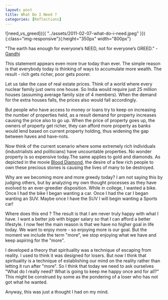 ```yaml
---
layout: post  
title: What Do I Need ?  
categories: [Reflections]  
---
```


![need_vs_greed]({{ "../assets/2011-02-07-what-do-i-need.jpeg" }}){:class="img-responsive"}{:height="350px" width="800px"}  

"The earth has enough for everyone’s NEED, not for everyone’s GREED." - [Gandhi](http://en.wikipedia.org/wiki/Mohandas_Karamchand_Gandhi)  

This statement appears even more true today than ever. The simple reason is that everybody 
today is thinking of ways to accumulate more wealth. The result - rich gets richer, poor gets 
poorer.  

Let us take the case of real estate prices. Think of a world where every nuclear family just 
owns one house. So India would require just 25 million houses (assuming average family size of 
4 members). When the demand for the extra houses falls, the prices also would fall accordingly.  

But people who have access to money or loans try to keep on increasing the number of properties 
held, as a result demand for property increases causing the price also to go up. When the price 
of property goes up, the owners of property get richer, they can afford more property as banks 
would lend based on current property holding, thus widening the gap between haves and have-nots.   

Now think of the current scenario where some extremely rich individuals (industrialists and 
politicians) have uncountable properties. No wonder property is so expensive today.The same 
applies to gold and diamonds. As depicted in the movie [Blood Diamond](http://www.imdb.com/title/tt0450259/), 
the desire of a few rich people to own these precious stones is causing the lives of many to be 
destroyed.  

Why are we becoming more and more greedy today? I am not saying this by judging others, but 
by analyzing my own thought processes as they have evolved to an ever-greedier disposition. 
While in college, I wanted a bike. Once I had the bike I began wanting a car. Once I had the 
car I began wanting an SUV. Maybe once I have the SUV I will begin wanting a Sports car!  

Where does this end ? The result is that I am never truly happy with what I have. I want a 
better job with bigger salary so that I can afford a better lifestyle. I now feel the main 
reason is that we have no higher goal in life today. We want to enjoy more - so enjoying more 
is our goal. But the moment we include the term "more", we stop enjoying what we have and keep
aspiring for the "more".  

I developed a theory that spirituality was a technique of escaping from reality. I used to 
think it was designed for losers. But now I think that spirituality is a technique of 
establishing our mind on the reality rather than letting it run after "more". So I think that 
today we need to ask ourselves "What do I really need? What is going to keep me happy once and 
for all?" This might be construed by some as the pondering of a loser who has not got what he
wanted.  

Anyway, this was just a thought I had on my mind.
